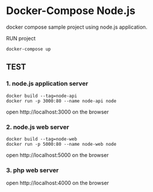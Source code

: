 # Docker-Compose Node.js

docker compose sample project using node.js application.

RUN project
```
docker-compose up
```

## TEST
### 1. node.js application server
```
docker build --tag=node-api
docker run -p 3000:80 --name node-api node
```
open http://localhost:3000 on the browser

### 2. node.js web server
```
docker build --tag=node-web
docker run -p 5000:80 --name node-web node
```
open http://localhost:5000 on the browser

### 3. php web server
open http://localhost:4000 on the browser
